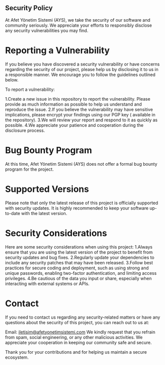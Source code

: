 ## Security Policy

At Afet Yönetim Sistemi (AYS), we take the security of our software and community seriously. We appreciate your efforts to responsibly disclose any security vulnerabilities you may find.

# Reporting a Vulnerability

If you believe you have discovered a security vulnerability or have concerns regarding the security of our project, please help us by disclosing it to us in a responsible manner. We encourage you to follow the guidelines outlined below.

To report a vulnerability:

1.Create a new issue in this repository to report the vulnerability. Please provide as much information as possible to help us understand and reproduce the issue.
2.If you believe the vulnerability may have sensitive implications, please encrypt your findings using our PGP key ( available in the repository).
3.We will review your report and respond to it as quickly as possible.
4.We appreciate your patience and cooperation during the disclosure process.

# Bug Bounty Program
At this time, Afet Yönetim Sistemi (AYS) does not offer a formal bug bounty program for the project.

# Supported Versions
Please note that only the latest release of this project is officially supported with security updates. It is highly recommended to keep your software up-to-date with the latest version.

# Security Considerations
Here are some security considerations when using this project:
1.Always ensure that you are using the latest version of the project to benefit from security updates and bug fixes.
2.Regularly update your dependencies to include any security patches that may have been released.
3.Follow best practices for secure coding and deployment, such as using strong and unique passwords, enabling two-factor authentication, and limiting access privileges.
4.Be cautious of the data you input or share, especially when interacting with external systems or APIs.

# Contact
If you need to contact us regarding any security-related matters or have any questions about the security of this project, you can reach out to us at:

Email: iletisim@afetyonetimsistemi.com
We kindly request that you refrain from spam, social engineering, or any other malicious activities. We appreciate your cooperation in keeping our community safe and secure.

Thank you for your contributions and for helping us maintain a secure ecosystem.
